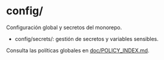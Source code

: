# config/

Configuración global y secretos del monorepo.

- config/secrets/: gestión de secretos y variables sensibles.

Consulta las políticas globales en [doc/POLICY_INDEX.md](../doc/POLICY_INDEX.md).